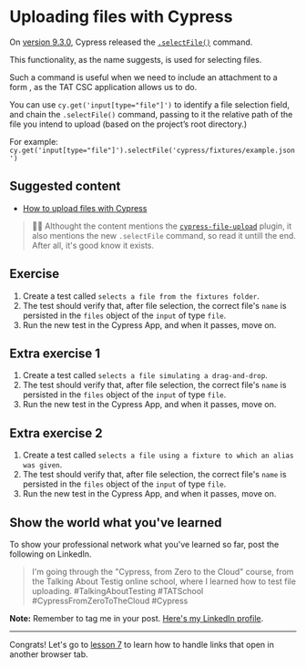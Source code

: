 # Uploading files with Cypress

On [version 9.3.0](https://docs.cypress.io/guides/references/changelog#9-3-0), Cypress released the [`.selectFile()`](https://docs.cypress.io/api/commands/selectfile) command.

This functionality, as the name suggests, is used for selecting files.

Such a command is useful when we need to include an attachment to a form  , as the TAT CSC application allows us to do.

You can use `cy.get('input[type="file"]')` to identify a file selection field, and chain the `.selectFile()` command, passing to it the relative path of the file you intend to upload (based on the project’s root directory.)

For example: `cy.get('input[type="file"]').selectFile('cypress/fixtures/example.json')`

## Suggested content

- [How to upload files with Cypress](https://dev.to/walmyrlimaesilv/how-to-upload-files-with-cypress-a6g)

> 👨‍🏫 Althought the content mentions the [`cypress-file-upload`](https://www.npmjs.com/package/cypress-file-upload) plugin, it also mentions the new `.selectFile` command, so read it untill the end. After all, it's good know it exists.

## Exercise

1. Create a test called `selects a file from the fixtures folder`.
2. The test should verify that, after file selection, the correct file's `name` is persisted in the `files` object of the `input` of type `file`.
3. Run the new test in the Cypress App, and when it passes, move on.

## Extra exercise 1

1. Create a test called `selects a file simulating a drag-and-drop`.
2. The test should verify that, after file selection, the correct file's `name` is persisted in the `files` object of the `input` of type `file`.
3. Run the new test in the Cypress App, and when it passes, move on.

## Extra exercise 2

1. Create a test called `selects a file using a fixture to which an alias was given`.
2. The test should verify that, after file selection, the correct file's `name` is persisted in the `files` object of the `input` of type `file`.
3. Run the new test in the Cypress App, and when it passes, move on.

## Show the world what you've learned

To show your professional network what you've learned so far, post the following on LinkedIn.

> I'm going through the "Cypress, from Zero to the Cloud" course, from the Talking About Testig online school, where I learned how to test file uploading. #TalkingAboutTesting #TATSchool #CypressFromZeroToTheCloud #Cypress

**Note:** Remember to tag me in your post. [Here's my LinkedIn profile](https://www.linkedin.com/in/walmyr-lima-e-silva-filho).

___

Congrats! Let's go to [lesson 7](./07.md) to learn how to handle links that open in another browser tab.
